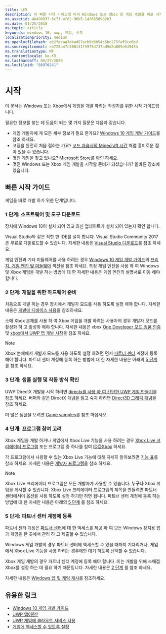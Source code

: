 ```yaml
---
title: 시작
description: 이 빠른 시작 가이드에 따라 Windows 또는 Xbox 용 게임 개발을 바로 시작 하는 방법을 알아봅니다.
ms.assetid: 40490837-6c7f-4f82-96b5-14f6858982b3
ms.date: 01/25/2018
ms.topic: article
keywords: windows 10, uwp, 게임, 시작
localizationpriority: medium
ms.openlocfilehash: eb2feeaa7d4ad67ecb9d6b54c5bc275faf9cc0bd
ms.sourcegitcommit: eb725a47c700131f5975d737bd9d8a809e04943b
ms.translationtype: MT
ms.contentlocale: ko-KR
ms.lasthandoff: 08/27/2020
ms.locfileid: "88970241"
---
```

# <a name="getting-started"></a>시작

이 문서는 Windows 또는 Xbox에서 게임을 개발 하려는 작성자를 위한 시작 가이드입니다. 

필요한 정보를 찾는 데 도움이 되는 몇 가지 질문은 다음과 같습니다.
* 게임 개발자에 게 모든 세부 정보가 필요 한가요? [Windows 10 게임 개발 가이드](e2e.md)를 참조 하세요.
* 코딩을 완전히 처음 접하는 가요? [코드 자습서의 Minecraft 시간](https://code.org/minecraft) 처럼 흥미로운 점이 있을 수 있습니다.
* 멋진 게임을 찾고 있나요? [Microsoft Store](https://www.microsoft.com/store)를 확인 하세요.
* 멋진 Windows 또는 Xbox 게임 개발을 시작할 준비가 되셨습니까?  올바른 장소에 있습니다.

## <a name="quick-start-guide"></a>빠른 시작 가이드

게임을 바로 개발 하기 위한 단계입니다.

### <a name="step-1-get-the-software-and-tools"></a>1 단계: 소프트웨어 및 도구 다운로드

장치에 Windows 10이 설치 되어 있고 최신 업데이트가 설치 되어 있는지 확인 합니다.

Visual Studio와 같은 적합 한 IDE를 설치 합니다. Visual Studio Community 2017은 무료로 다운로드할 수 있습니다. 자세한 내용은 [Visual Studio 다운로드](https://visualstudio.microsoft.com/downloads/)를 참조 하세요.

게임 엔진과 기타 미들웨어를 사용 하려는 경우 [Windows 10 게임 개발 가이드](e2e.md)의 [브리지, 게임 엔진 및 미들웨어](e2e.md#bridges-game-engines-and-middleware) 섹션을 참조 하세요. 특정 게임 엔진을 사용 하 여 Windows 및 Xbox 게임을 개발 하는 방법에 대 한 자세한 내용은 게임 엔진의 설명서로 이동 해야 합니다.

### <a name="step-2-prepare-your-hardware-for-development"></a>2 단계: 개발을 위한 하드웨어 준비

처음으로 개발 하는 경우 장치에서 개발자 모드를 사용 하도록 설정 해야 합니다. 자세한 내용은 [개발에 디바이스 사용](../get-started/enable-your-device-for-development.md)을 참조하세요.

소매 Xbox 본체를 사용 하 여 Xbox 게임을 개발 하려는 사용자의 경우 개발자 모드를 활성화 하 고 활성화 해야 합니다. 자세한 내용은 xbox [One Developer 모드 정품 인증](../xbox-apps/devkit-activation.md) 및 [xbox에서 UWP 앱 개발 시작](../xbox-apps/getting-started.md)을 참조 하세요. 

> [!Note]
> Xbox 본체에서 개발자 모드를 사용 하도록 설정 하려면 먼저 [파트너 센터](https://partner.microsoft.com/dashboard)  계정에 등록 해야 합니다. 파트너 센터 계정에 등록 하는 방법에 대 한 자세한 내용은 아래의 [5 단계](#step-5-sign-up-for-a-partner-center-account) 를 참조 하세요.

### <a name="step-3-run-a-sample-and-see-how-it-works"></a>3 단계: 샘플 실행 및 작동 방식 확인

UWP DirectX 개발을 시작 하려면 [directx를 사용 하 여 간단한 UWP 게임 만들기](tutorial--create-your-first-uwp-directx-game.md)를 참조 하세요. 버퍼와 같은 DirectX 개념을 읽고 숙지 하려면 [Direct3D 그래픽 개념](../graphics-concepts/index.md)을 참조 하세요.

더 많은 샘플을 보려면 [Game samples](e2e.md#game-samples)를 참조 하십시오.

### <a name="step-4-consider-joining-a-program"></a>4 단계: 프로그램 참여 고려

Xbox 게임을 개발 하거나 게임에서 Xbox Live 기능을 사용 하려는 경우 [Xbox Live 크리에이터 프로그램](https://developer.microsoft.com/games/xbox/xboxlive/creator) 또는 프로그램 중 하나를 참여 [ID@Xbox](https://www.xbox.com/Developers/id) 하세요. 

각 프로그램에서 사용할 수 있는 Xbox Live 기능에 대해 자세히 알아보려면 [기능 표](https://docs.microsoft.com/gaming/xbox-live/developer-program-overview.md#feature-table)를 참조 하세요. 자세한 내용은 [개발자 프로그램](e2e.md#developer-programs)을 참조 하세요.

> [!Note]
> Xbox Live 크리에이터 프로그램은 모든 개발자가 사용할 수 있습니다. **누구나** Xbox 게임을 게시할 수 있습니다. Xbox Live 크리에이터 프로그램의 제목을 만들려면 파트너 센터에서이 옵션을 사용 하도록 설정 하기만 하면 됩니다. 파트너 센터 계정에 등록 하는 방법에 대 한 자세한 내용은 아래의 [5 단계](#step-5-sign-up-for-a-partner-center-account) 를 참조 하세요.

### <a name="step-5-sign-up-for-a-partner-center-account"></a>5 단계: 파트너 센터 계정에 등록

파트너 센터 계정은 [파트너 센터](https://partner.microsoft.com/dashboard)에 대 한 액세스를 제공 하 여 모든 Windows 장치용 앱과 게임을 한 곳에서 관리 하 고 제출할 수 있습니다.

Windows 게임 개발의 경우 파트너 센터에 액세스할 수 있을 때까지 기다리거나, 게임에서 Xbox Live 기능을 사용 하려는 경우에만 대기 하도록 선택할 수 있습니다.

Xbox 게임 개발의 경우 파트너 센터 계정에 등록 해야 합니다 .이는 개발을 위해 소매점 Xbox를 설정 하는 데 필요 하기 때문입니다. 자세한 내용은 [2 단계](#step-2-prepare-your-hardware-for-development) 를 참조 하세요.

자세한 내용은 [Windows 앱 및 게임 게시](../publish/index.md)를 참조하세요.

## <a name="useful-links"></a>유용한 링크

* [Windows 10 게임 개발 가이드](e2e.md)
* [UWP 앱이란?](../get-started/universal-application-platform-guide.md)
* [UWP 게임에 클라우드 서비스 사용](cloud-for-games.md)
* [게임에 액세스할 수 있도록 설정](accessibility-for-games.md)